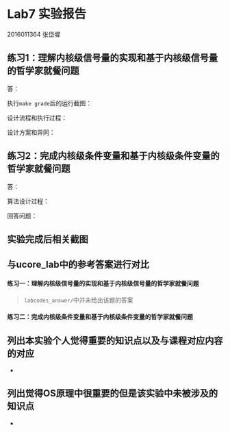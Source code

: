 # Lab7 实验报告

2016011364 张岱墀

## 练习1：理解内核级信号量的实现和基于内核级信号量的哲学家就餐问题

答：

执行`make grade`后的运行截图：



设计流程和执行过程：



设计方案和异同：



## 练习2：完成内核级条件变量和基于内核级条件变量的哲学家就餐问题

答：

算法设计过程：



回答问题：



## 实验完成后相关截图



## 与ucore_lab中的参考答案进行对比

#### 练习一：理解内核级信号量的实现和基于内核级信号量的哲学家就餐问题

>`labcodes_answer/`中并未给出该题的答案

#### 练习二：完成内核级条件变量和基于内核级条件变量的哲学家就餐问题

>



## 列出本实验个人觉得重要的知识点以及与课程对应内容的对应

* 



## 列出觉得OS原理中很重要的但是该实验中未被涉及的知识点

- 